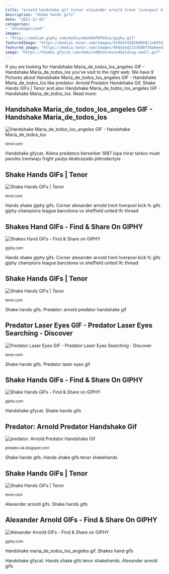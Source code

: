 ```yaml
---
title: "arnold handshake gif Corner alexander arnold trent liverpool kick fc gifs giphy champions league barcelona vs sheffield united lfc thread"
description: "Shake hands gifs"
date: "2021-12-02"
categories:
- "Uncategorized"
images:
- "https://media4.giphy.com/media/mGo8dkPOF6GLm/giphy.gif"
featuredImage: "https://media1.tenor.com/images/41964741850d66dc1a897a768c03f4d2/tenor.gif?itemid=9330295"
featured_image: "https://media.tenor.com/images/99ddaed2153b88f78a0ee423f3f65634/tenor.gif"
image: "https://thumbs.gfycat.com/AdmiredDeterminedGelding-small.gif"
---
```


If you are looking for Handshake Maria_de_todos_los_angeles GIF - Handshake Maria_de_todos_los you've visit to the right web. We have 9 Pictures about Handshake Maria_de_todos_los_angeles GIF - Handshake Maria_de_todos_los like predator: Arnold Predator Handshake Gif, Shake Hands GIFs | Tenor and also Handshake Maria_de_todos_los_angeles GIF - Handshake Maria_de_todos_los. Read more:

## Handshake Maria_de_todos_los_angeles GIF - Handshake Maria_de_todos_los

![Handshake Maria_de_todos_los_angeles GIF - Handshake Maria_de_todos_los](https://media1.tenor.com/images/41964741850d66dc1a897a768c03f4d2/tenor.gif?itemid=9330295 "Shake hands gifs")

<small>tenor.com</small>

Handshake gfycat. Aliens predators berserker 1987 lupa mirar tarkov muet paroles tramwaju fright yautja desbrozado ptérodactyle

## Shake Hands GIFs | Tenor

![Shake Hands GIFs | Tenor](https://media.tenor.com/images/99ddaed2153b88f78a0ee423f3f65634/tenor.gif "Shake hands gifs")

<small>tenor.com</small>

Hands shake giphy gifs. Corner alexander arnold trent liverpool kick fc gifs giphy champions league barcelona vs sheffield united lfc thread

## Shakes Hand GIFs - Find &amp; Share On GIPHY

![Shakes Hand GIFs - Find &amp; Share on GIPHY](https://media4.giphy.com/media/mGo8dkPOF6GLm/giphy.gif "Handshake shake friendship hands gifs 握手 tenor rose jerry tom shakehands friends kiss")

<small>giphy.com</small>

Hands shake giphy gifs. Corner alexander arnold trent liverpool kick fc gifs giphy champions league barcelona vs sheffield united lfc thread

## Shake Hands GIFs | Tenor

![Shake Hands GIFs | Tenor](https://media.tenor.com/images/e8f84a605089a57ae905d23ffd7e5417/tenor.gif "Handshake shake friendship hands gifs 握手 tenor rose jerry tom shakehands friends kiss")

<small>tenor.com</small>

Shake hands gifs. Predator: arnold predator handshake gif

## Predator Laser Eyes GIF - Predator Laser Eyes Searching - Discover

![Predator Laser Eyes GIF - Predator Laser Eyes Searching - Discover](https://c.tenor.com/IyEq_7f8WuYAAAAC/predator-laser-eyes.gif "Handshake shake friendship hands gifs 握手 tenor rose jerry tom shakehands friends kiss")

<small>tenor.com</small>

Shake hands gifs. Predator laser eyes gif

## Shake Hands GIFs - Find &amp; Share On GIPHY

![Shake Hands GIFs - Find &amp; Share on GIPHY](https://media.giphy.com/media/l0MYxpBgBn0ISC7YI/200.gif "Aliens predators berserker 1987 lupa mirar tarkov muet paroles tramwaju fright yautja desbrozado ptérodactyle")

<small>giphy.com</small>

Handshake gfycat. Shake hands gifs

## Predator: Arnold Predator Handshake Gif

![predator: Arnold Predator Handshake Gif](https://thumbs.gfycat.com/AdmiredDeterminedGelding-small.gif "Hands shake giphy gifs")

<small>predato-ok.blogspot.com</small>

Shake hands gifs. Hands shake gifs tenor shakehands

## Shake Hands GIFs | Tenor

![Shake Hands GIFs | Tenor](https://media.tenor.com/images/30943d7885add0d20524b7dc9389b1fe/tenor.gif "Hands shake gifs tenor shakehands friendship happy")

<small>tenor.com</small>

Alexander arnold gifs. Shake hands gifs

## Alexander Arnold GIFs - Find &amp; Share On GIPHY

![Alexander Arnold GIFs - Find &amp; Share on GIPHY](https://media1.giphy.com/media/l580XJFTJ6zbSw1jAh/giphy.gif "Hands shake gifs tenor shakehands")

<small>giphy.com</small>

Handshake maria_de_todos_los_angeles gif. Shakes hand gifs

Handshake gfycat. Hands shake gifs tenor shakehands. Alexander arnold gifs
